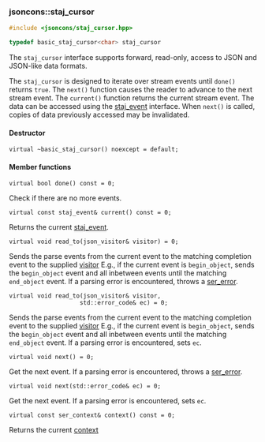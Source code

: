 ### jsoncons::staj_cursor

```cpp
#include <jsoncons/staj_cursor.hpp>

typedef basic_staj_cursor<char> staj_cursor
```

The `staj_cursor` interface supports forward, read-only, access to JSON and JSON-like data formats.

The `staj_cursor` is designed to iterate over stream events until `done()` returns `true`.
The `next()` function causes the reader to advance to the next stream event. The `current()` function
returns the current stream event. The data can be accessed using the [staj_event](basic_staj_event.md) 
interface. When `next()` is called, copies of data previously accessed may be invalidated.

#### Destructor

    virtual ~basic_staj_cursor() noexcept = default;

#### Member functions

    virtual bool done() const = 0;
Check if there are no more events.

    virtual const staj_event& current() const = 0;
Returns the current [staj_event](basic_staj_event.md).

    virtual void read_to(json_visitor& visitor) = 0;
Sends the parse events from the current event to the
matching completion event to the supplied [visitor](basic_json_visitor.md)
E.g., if the current event is `begin_object`, sends the `begin_object`
event and all inbetween events until the matching `end_object` event.
If a parsing error is encountered, throws a [ser_error](ser_error.md).

    virtual void read_to(json_visitor& visitor,
                        std::error_code& ec) = 0;
Sends the parse events from the current event to the
matching completion event to the supplied [visitor](basic_json_visitor.md)
E.g., if the current event is `begin_object`, sends the `begin_object`
event and all inbetween events until the matching `end_object` event.
If a parsing error is encountered, sets `ec`.

    virtual void next() = 0;
Get the next event. If a parsing error is encountered, throws a [ser_error](ser_error.md).

    virtual void next(std::error_code& ec) = 0;
Get the next event. If a parsing error is encountered, sets `ec`.

    virtual const ser_context& context() const = 0;
Returns the current [context](ser_context.md)

